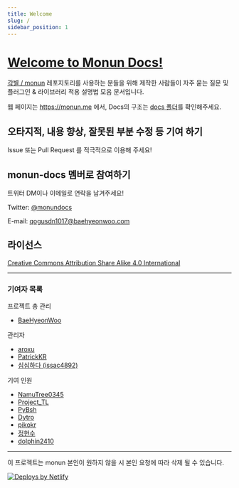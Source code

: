 ```yaml
---
title: Welcome
slug: /
sidebar_position: 1
---
```


# [Welcome to Monun Docs!](https://monun.me/)

[각별 / monun](https://github.com/monun) 레포지토리를 사용하는 분들을 위해 제작한 사람들이 자주 묻는 질문 및 플러그인 & 라이브러리 적용 설명법 모음 문서입니다.

웹 페이지는 https://monun.me 에서, Docs의 구조는 [docs 폴더](https://github.com/HyeonWorks/monun-docs/tree/main/docs/)를 확인해주세요.

## 오타지적, 내용 향상, 잘못된 부분 수정 등 기여 하기

Issue 또는 Pull Request 를 적극적으로 이용해 주세요!

## monun-docs 멤버로 참여하기 

트위터 DM이나 이메일로 연락을 남겨주세요!

Twitter: [@monundocs](https://github.com/monun-docs/monun-docs/)

E-mail: [qogusdn1017@baehyeonwoo.com](mailto:qogusdn1017@baehyeonwoo.com)

## 라이선스

[Creative Commons Attribution Share Alike 4.0 International](https://github.com/HyeonWorks/monun-docs/blob/docs/LICENSE)

---

### 기여자 목록

프로젝트 총 관리

- [BaeHyeonWoo](https://github.com/qogusdn1017)

관리자

- [aroxu](https://github.com/aroxu)
- [PatrickKR](https://github.com/patrick-mc)
- [심심하다 (issac4892)](https://github.com/issac4892)

기여 인원

- [NamuTree0345](https://github.com/NamuTree0345)
- [Project_TL](https://github.com/ProjectTL12345)
- [PyBsh](https://github.com/PyBsh)
- [Dytro](https://github.com/dytroInc)
- [pikokr](https://github.com/pikokr)
- [정현수](https://github.com/wjdgustn)
- [dolphin2410](https://github.com/dolphin2410)

---

이 프로젝트는 monun 본인이 원하지 않을 시 본인 요청에 따라 삭제 될 수 있습니다.

<a href="https://www.netlify.com">
  <img src="https://www.netlify.com/img/global/badges/netlify-color-accent.svg" alt="Deploys by Netlify" />
</a>

